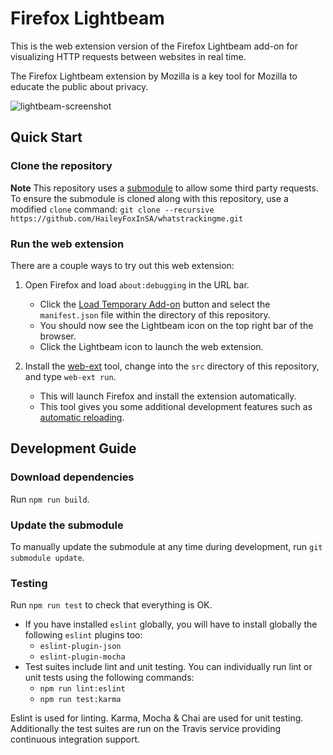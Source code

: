 # Firefox Lightbeam
This is the web extension version of the Firefox Lightbeam add-on for visualizing HTTP requests between websites in real time.

The Firefox Lightbeam extension by Mozilla is a key tool for Mozilla to educate the public about privacy.

![lightbeam-screenshot](/docs/images/lightbeam.gif)

## Quick Start

### Clone the repository

**Note** This repository uses a [submodule](https://github.com/mozilla-services/shavar-prod-lists) to allow some third party requests. To ensure the submodule is cloned along with this repository, use a modified `clone` command:
`git clone --recursive https://github.com/HaileyFoxInSA/whatstrackingme.git`

### Run the web extension

There are a couple ways to try out this web extension:

1. Open Firefox and load `about:debugging` in the URL bar.
    - Click the [Load Temporary Add-on](https://developer.mozilla.org/en-US/Add-ons/WebExtensions/Temporary_Installation_in_Firefox) button and select the `manifest.json` file within the directory of this repository.
    - You should now see the Lightbeam icon on the top right bar of the browser.
    - Click the Lightbeam icon to launch the web extension.

2. Install the [web-ext](https://developer.mozilla.org/en-US/Add-ons/WebExtensions/Getting_started_with_web-ext) tool, change into the `src` directory of this repository, and type `web-ext run`.
    - This will launch Firefox and install the extension automatically.
    - This tool gives you some additional development features such as [automatic reloading](https://developer.mozilla.org/en-US/Add-ons/WebExtensions/Getting_started_with_web-ext#Automatic_extension_reloading).

## Development Guide

### Download dependencies
Run `npm run build`.

### Update the submodule
To manually update the submodule at any time during development, run `git submodule update`.

### Testing
Run `npm run test` to check that everything is OK.

* If you have installed `eslint` globally, you will have to install globally the following `eslint` plugins too:
    - `eslint-plugin-json`
    - `eslint-plugin-mocha`
* Test suites include lint and unit testing. You can individually run lint or unit tests using the following commands:
    * `npm run lint:eslint`
    * `npm run test:karma`

Eslint is used for linting. Karma, Mocha & Chai are used for unit testing. Additionally the test suites are run on the Travis service providing continuous integration support.
